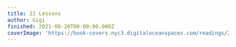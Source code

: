 ```yaml
---
title: 21 Lessons
author: Gigi
finished: 2021-08-20T00:00:00.000Z
coverImage: 'https://book-covers.nyc3.digitaloceanspaces.com/readings/21-lessons-01.jpg'
---
```


